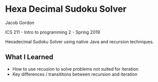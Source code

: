 
Hexa Decimal Sudoku Solver
==============

Jacob Gordon

ICS 211 - Intro to programming 2 - Spring 2019

Hexadecimal Sudoku Solver using native Java and recursion techniques.

What I Learned
----------------------------
- How to use recusion to solve problems not suited for iteration
- Key differences / transititons between recursion and iteration
